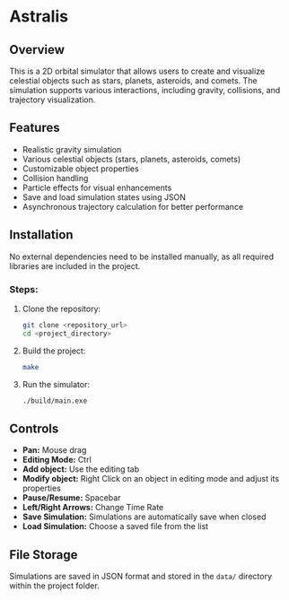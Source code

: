 # Astralis

## Overview

This is a 2D orbital simulator that allows users to create and visualize celestial objects such as stars, planets, asteroids, and comets. The simulation supports various interactions, including gravity, collisions, and trajectory visualization.

## Features

- Realistic gravity simulation
- Various celestial objects (stars, planets, asteroids, comets)
- Customizable object properties
- Collision handling
- Particle effects for visual enhancements
- Save and load simulation states using JSON
- Asynchronous trajectory calculation for better performance

## Installation

No external dependencies need to be installed manually, as all required libraries are included in the project.

### Steps:

1. Clone the repository:
   ```sh
   git clone <repository_url>
   cd <project_directory>
   ```
2. Build the project:
   ```sh
   make
   ```
3. Run the simulator:
   ```sh
   ./build/main.exe
   ```

## Controls

- **Pan:** Mouse drag
- **Editing Mode:** Ctrl
- **Add object:** Use the editing tab
- **Modify object:** Right Click on an object in editing mode and adjust its properties
- **Pause/Resume:** Spacebar
- **Left/Right Arrows:** Change Time Rate
- **Save Simulation:** Simulations are automatically save when closed
- **Load Simulation:** Choose a saved file from the list

## File Storage

Simulations are saved in JSON format and stored in the `data/` directory within the project folder.
